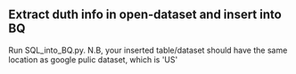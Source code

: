 ## Extract duth info in open-dataset and insert into BQ

Run SQL_into_BQ.py. N.B, your inserted table/dataset should have the same location as google pulic dataset, which is 'US'
